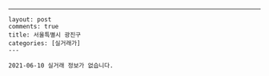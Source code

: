 ---
    layout: post
    comments: true
    title: 서울특별시 광진구
    categories: [실거래가]
    ---

    2021-06-10 실거래 정보가 없습니다.

    
